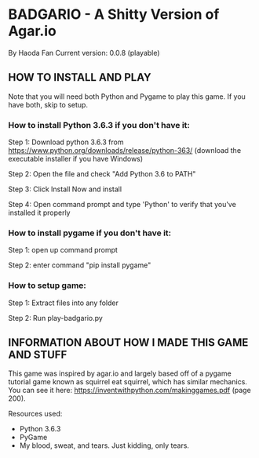 # BADGARIO - A Shitty Version of Agar.io
By Haoda Fan
Current version: 0.0.8 (playable)

## HOW TO INSTALL AND PLAY
Note that you will need both Python and Pygame to play this game. If you have both, skip to setup.
### How to install Python 3.6.3 if you don't have it:
Step 1: Download python 3.6.3 from https://www.python.org/downloads/release/python-363/
    (download the executable installer if you have Windows)

Step 2: Open the file and check "Add Python 3.6 to PATH"

Step 3: Click Install Now and install

Step 4: Open command prompt and type 'Python' to verify that you've installed it properly


### How to install pygame if you don't have it:
Step 1: open up command prompt

Step 2: enter command "pip install pygame"


### How to setup game:
Step 1: Extract files into any folder

Step 2: Run play-badgario.py


## INFORMATION ABOUT HOW I MADE THIS GAME AND STUFF
This game was inspired by agar.io and largely based off of a pygame tutorial game known as squirrel eat squirrel, which has similar mechanics. You can see it here:  https://inventwithpython.com/makinggames.pdf (page 200).

Resources used:
- Python 3.6.3
- PyGame
- My blood, sweat, and tears. Just kidding, only tears.

